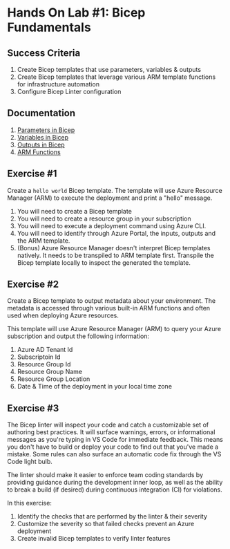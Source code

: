 # Hands On Lab #1:  Bicep Fundamentals

## Success Criteria

1. Create Bicep templates that use parameters, variables & outputs
2. Create Bicep templates that leverage various ARM template functions for infrastructure automation
3. Configure Bicep Linter configuration

## Documentation

1. [Parameters in Bicep](https://docs.microsoft.com/azure/azure-resource-manager/bicep/parameters)
2. [Variables in Bicep](https://docs.microsoft.com/azure/azure-resource-manager/bicep/variables)
3. [Outputs in Bicep](https://docs.microsoft.com/azure/azure-resource-manager/bicep/outputs)
4. [ARM Functions](https://docs.microsoft.com/en-us/azure/azure-resource-manager/templates/template-functions-date)

## Exercise #1

Create a `hello world` Bicep template.  The template will use Azure Resource Manager (ARM) to execute the deployment and print a "hello" message.

1. You will need to create a Bicep template
2. You will need to create a resource group in your subscription
3. You will need to execute a deployment command using Azure CLI.
4. You will need to identify through Azure Portal, the inputs, outputs and the ARM template.
5. (Bonus) Azure Resource Manager doesn't interpret Bicep templates natively.  It needs to be transpiled to ARM template first.  Transpile the Bicep template locally to inspect the generated the template.

## Exercise #2

Create a Bicep template to output metadata about your environment.  The metadata is accessed through various built-in ARM functions and often used when deploying Azure resources.

This template will use Azure Resource Manager (ARM) to query your Azure subscription and output the following information:

1. Azure AD Tenant Id
2. Subscriptoin Id
3. Resource Group Id
4. Resource Group Name
5. Resource Group Location
6. Date & Time of the deployment in your local time zone

## Exercise #3

The Bicep linter will inspect your code and catch a customizable set of authoring best practices. It will surface warnings, errors, or informational messages as you're typing in VS Code for immediate feedback. This means you don't have to build or deploy your code to find out that you've made a mistake. Some rules can also surface an automatic code fix through the VS Code light bulb.

The linter should make it easier to enforce team coding standards by providing guidance during the development inner loop, as well as the ability to break a build (if desired) during continuous integration (CI) for violations.

In this exercise:

1. Identify the checks that are performed by the linter & their severity
2. Customize the severity so that failed checks prevent an Azure deployment
3. Create invalid Bicep templates to verify linter features